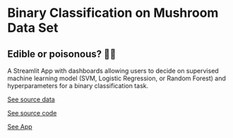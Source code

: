 # Binary Classification on Mushroom Data Set

## Edible or poisonous? 🍄🍴

A Streamlit App with dashboards allowing users to decide on supervised machine learning model (SVM, Logistic Regression, or Random Forest) and hyperparameters for a binary classification task.

[See source data](https://archive.ics.uci.edu/ml/datasets/Mushroom)

[See source code]()

[See App]()

